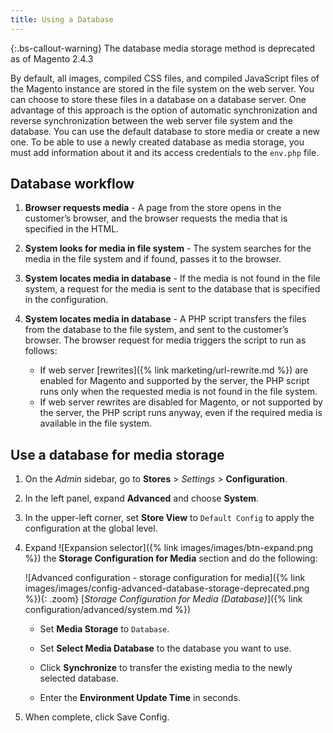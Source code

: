 ```yaml
---
title: Using a Database
---
```


{:.bs-callout-warning}
The database media storage method is deprecated as of Magento 2.4.3

By default, all images, compiled CSS files, and compiled JavaScript files of the Magento instance are stored in the file system on the web server. You can choose to store these files in a database on a database server. One advantage of this approach is the option of automatic synchronization and reverse synchronization between the web server file system and the database. You can use the default database to store media or create a new one. To be able to use a newly created database as media storage, you must add information about it and its access credentials to the `env.php` file.

## Database workflow

1. **Browser requests media** - A page from the store opens in the customer’s browser, and the browser requests the media that is specified in the HTML.

1. **System looks for media in file system** - The system searches for the media in the file system and if found, passes it to the browser.

1. **System locates media in database** - If the media is not found in the file system, a request for the media is sent to the database that is specified in the configuration.

1. **System locates media in database** - A PHP script transfers the files from the database to the file system, and sent to the customer’s browser. The browser request for media triggers the script to run as follows:

    - If web server [rewrites]({% link marketing/url-rewrite.md %}) are enabled for Magento and supported by the server, the PHP script runs only when the requested media is not found in the file system.
    - If web server rewrites are disabled for Magento, or not supported by the server, the PHP script runs anyway, even if the required media is available in the file system.

## Use a database for media storage

1. On the _Admin_ sidebar, go to **Stores** > _Settings_ > **Configuration**.

1. In the left panel, expand **Advanced** and choose **System**.

1. In the upper-left corner, set **Store View** to `Default Config` to apply the configuration at the global level.

1. Expand ![Expansion selector]({% link images/images/btn-expand.png %}) the **Storage Configuration for Media** section and do the following:

    ![Advanced configuration - storage configuration for media]({% link images/images/config-advanced-database-storage-deprecated.png %}){: .zoom}
    [_Storage Configuration for Media (Database)_]({% link configuration/advanced/system.md %})

    - Set **Media Storage** to `Database`.

    - Set **Select Media Database** to the database you want to use.

    - Click **Synchronize** to transfer the existing media to the newly selected database.

    - Enter the **Environment Update Time** in seconds.

1. When complete, click <span class="btn">Save Config</span>.
